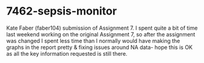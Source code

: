 # 7462-sepsis-monitor

Kate Faber (faber104) submission of Assignment 7. I spent quite a bit of time last weekend working on the original Assignment 7, so after the assignment was changed I spent less time than I normally would have making the graphs in the report pretty & fixing issues around NA data- hope this is OK as all the key information requested is still there.

